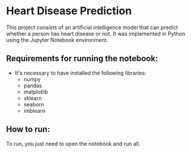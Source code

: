 # Heart Disease Prediction

This project consists of an artificial intelligence model that can predict whether a person has heart disease or not.
It was implemented in Python using the Jupyter Notebook environment.

## Requirements for running the notebook:

- It's necessary to have installed the following libraries: 
  - numpy 
  - pandas 
  - matplotlib 
  - sklearn 
  - seaborn 
  - imblearn

## How to run:

To run, you just need to open the notebook and run all.
